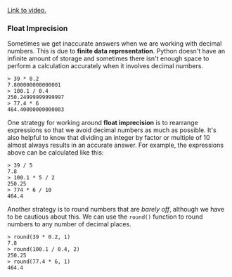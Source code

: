 [Link to video.](https://www.youtube.com/watch?v=Ue3GmWmNfsM&list=PLVD25niNi0Bkf2psAf7PzB1SV068XyNPo&index=13)

### Float Imprecision

Sometimes we get inaccurate answers when we are working with decimal numbers. This is due to **finite data representation**. Python doesn't have an infinite amount of storage and sometimes there isn't enough space to perform a calculation accurately when it involves decimal numbers.

``` 
> 39 * 0.2
7.800000000000001
> 100.1 / 0.4
250.24999999999997
> 77.4 * 6
464.40000000000003
```

One strategy for working around **float imprecision** is to rearrange expressions so that we avoid decimal numbers as much as possible. It's also helpful to know that dividing an integer by factor or multiple of 10 almost always results in an accurate answer. For example, the expressions above can be calculated like this:

```
> 39 / 5
7.8
> 100.1 * 5 / 2
250.25
> 774 * 6 / 10
464.4
```

Another strategy is to round numbers that are *barely off*, although we have to be cautious about this. We can use the `round()` function to round numbers to any number of decimal places.

``` 
> round(39 * 0.2, 1)
7.8
> round(100.1 / 0.4, 2)
250.25
> round(77.4 * 6, 1)
464.4
```
